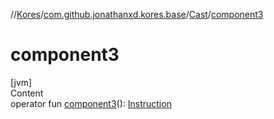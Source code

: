 //[Kores](../../index.md)/[com.github.jonathanxd.kores.base](../index.md)/[Cast](index.md)/[component3](component3.md)



# component3  
[jvm]  
Content  
operator fun [component3](component3.md)(): [Instruction](../../com.github.jonathanxd.kores/-instruction/index.md)  



